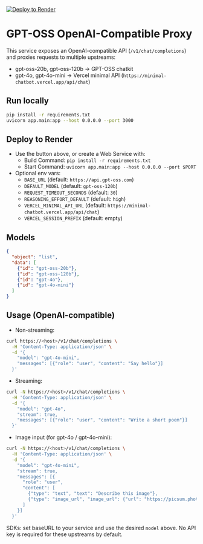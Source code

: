 [![Deploy to Render](https://render.com/images/deploy-to-render-button.svg)](https://render.com/deploy?repo=https://github.com/officialprakashkumarsingh/hosted-api)

# GPT-OSS OpenAI-Compatible Proxy

This service exposes an OpenAI-compatible API (`/v1/chat/completions`) and proxies requests to multiple upstreams:
- gpt-oss-20b, gpt-oss-120b → GPT-OSS chatkit
- gpt-4o, gpt-4o-mini → Vercel minimal API (`https://minimal-chatbot.vercel.app/api/chat`)

## Run locally

```bash
pip install -r requirements.txt
uvicorn app.main:app --host 0.0.0.0 --port 3000
```

## Deploy to Render

- Use the button above, or create a Web Service with:
  - Build Command: `pip install -r requirements.txt`
  - Start Command: `uvicorn app.main:app --host 0.0.0.0 --port $PORT`
- Optional env vars:
  - `BASE_URL` (default: `https://api.gpt-oss.com`)
  - `DEFAULT_MODEL` (default: `gpt-oss-120b`)
  - `REQUEST_TIMEOUT_SECONDS` (default: `30`)
  - `REASONING_EFFORT_DEFAULT` (default: `high`)
  - `VERCEL_MINIMAL_API_URL` (default: `https://minimal-chatbot.vercel.app/api/chat`)
  - `VERCEL_SESSION_PREFIX` (default: empty)

## Models

```json
{
  "object": "list",
  "data": [
    {"id": "gpt-oss-20b"},
    {"id": "gpt-oss-120b"},
    {"id": "gpt-4o"},
    {"id": "gpt-4o-mini"}
  ]
}
```

## Usage (OpenAI-compatible)

- Non-streaming:
```bash
curl https://<host>/v1/chat/completions \
  -H 'Content-Type: application/json' \
  -d '{
    "model": "gpt-4o-mini",
    "messages": [{"role": "user", "content": "Say hello"}]
  }'
```

- Streaming:
```bash
curl -N https://<host>/v1/chat/completions \
  -H 'Content-Type: application/json' \
  -d '{
    "model": "gpt-4o",
    "stream": true,
    "messages": [{"role": "user", "content": "Write a short poem"}]
  }'
```

- Image input (for gpt-4o / gpt-4o-mini):
```bash
curl -N https://<host>/v1/chat/completions \
  -H 'Content-Type: application/json' \
  -d '{
    "model": "gpt-4o-mini",
    "stream": true,
    "messages": [{
      "role": "user",
      "content": [
        {"type": "text", "text": "Describe this image"},
        {"type": "image_url", "image_url": {"url": "https://picsum.photos/400"}}
      ]
    }]
  }'
```

SDKs: set baseURL to your service and use the desired `model` above. No API key is required for these upstreams by default.